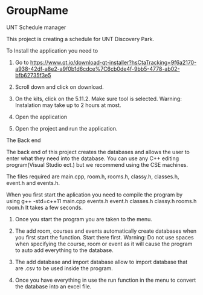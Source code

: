 # GroupName
UNT Schedule manager


This project is creating a schedule for UNT Discovery Park.



To Install the application you need to

1. Go to https://www.qt.io/download-qt-installer?hsCtaTracking=9f6a2170-a938-42df-a8e2-a9f0b1d6cdce%7C6cb0de4f-9bb5-4778-ab02-bfb62735f3e5

2. Scroll down and click on download.

3. On the kits, click on the 5.11.2. Make sure tool is selected.
Warning: Instalation may take up to 2 hours at most.

4. Open the application
5. Open the project and run the application.

The Back end

The back end of this project creates the databases and allows the user to enter what they need into the database.
You can use any C++ editing program(Visual Studio ect.) but we recommend using the CSE machines.

The files required are main.cpp, room.h, rooms.h, classy.h, classes.h, event.h and events.h.

When you first start the aplication you need to compile the program by using g++ -std=c++11 main.cpp events.h event.h classes.h classy.h rooms.h room.h
It takes a few seconds.

1. Once you start the program you are taken to the menu.

2. The add room, courses and events automatically create databases when you first start the function. Start there first.
Warning: Do not use spaces when specifying the course, room or event as it will cause the program to auto add everything to the database.
3. The add database and import database allow to import database that are .csv to be used inside the program.

4. Once you have everything in use the run function in the menu to convert the database into an excel file.
